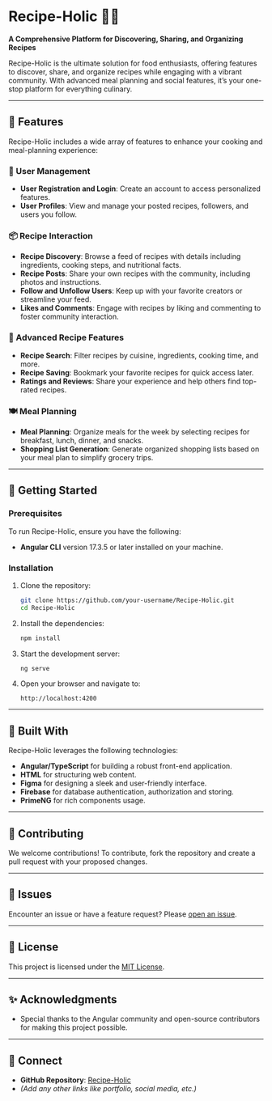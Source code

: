# Recipe-Holic 🍲✨  
**A Comprehensive Platform for Discovering, Sharing, and Organizing Recipes**  

Recipe-Holic is the ultimate solution for food enthusiasts, offering features to discover, share, and organize recipes while engaging with a vibrant community. With advanced meal planning and social features, it’s your one-stop platform for everything culinary.

---

## 🌟 Features  
Recipe-Holic includes a wide array of features to enhance your cooking and meal-planning experience:

### 🔑 User Management  
- **User Registration and Login**: Create an account to access personalized features.  
- **User Profiles**: View and manage your posted recipes, followers, and users you follow.  

### 📦 Recipe Interaction  
- **Recipe Discovery**: Browse a feed of recipes with details including ingredients, cooking steps, and nutritional facts.  
- **Recipe Posts**: Share your own recipes with the community, including photos and instructions.  
- **Follow and Unfollow Users**: Keep up with your favorite creators or streamline your feed.  
- **Likes and Comments**: Engage with recipes by liking and commenting to foster community interaction.  

### 🍳 Advanced Recipe Features  
- **Recipe Search**: Filter recipes by cuisine, ingredients, cooking time, and more.  
- **Recipe Saving**: Bookmark your favorite recipes for quick access later.  
- **Ratings and Reviews**: Share your experience and help others find top-rated recipes.  

### 🍽️ Meal Planning  
- **Meal Planning**: Organize meals for the week by selecting recipes for breakfast, lunch, dinner, and snacks.  
- **Shopping List Generation**: Generate organized shopping lists based on your meal plan to simplify grocery trips.  

---

## 🚀 Getting Started  

### Prerequisites  
To run Recipe-Holic, ensure you have the following:  
- **Angular CLI** version 17.3.5 or later installed on your machine.  

### Installation  
1. Clone the repository:  
   ```bash  
   git clone https://github.com/your-username/Recipe-Holic.git  
   cd Recipe-Holic  
   ```  
2. Install the dependencies:  
   ```bash  
   npm install  
   ```  
3. Start the development server:  
   ```bash  
   ng serve  
   ```  
4. Open your browser and navigate to:  
   ```
   http://localhost:4200
   ```

---

## 🔧 Built With  
Recipe-Holic leverages the following technologies:  
- **Angular/TypeScript** for building a robust front-end application.  
- **HTML** for structuring web content.  
- **Figma** for designing a sleek and user-friendly interface.
- **Firebase** for database authentication, authorization and storing.
- **PrimeNG** for rich components usage.  

---

## 🤝 Contributing  
We welcome contributions! To contribute, fork the repository and create a pull request with your proposed changes.  

---

## 🐛 Issues  
Encounter an issue or have a feature request? Please [open an issue](https://github.com/Diivxblo/Recipe-holic/issues).  

---

## 📜 License  
This project is licensed under the [MIT License](LICENSE).  

---

## ✨ Acknowledgments  
- Special thanks to the Angular community and open-source contributors for making this project possible.  

---

## 💬 Connect  
- **GitHub Repository**: [Recipe-Holic](https://github.com/Diivxblo/Recipe-holic)  
- *(Add any other links like portfolio, social media, etc.)*
